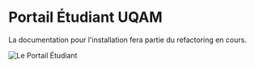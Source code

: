 # Portail Étudiant UQAM

La documentation pour l'installation fera partie du refactoring en cours.

![Le Portail Étudiant](./Portail.mp4?raw=true")